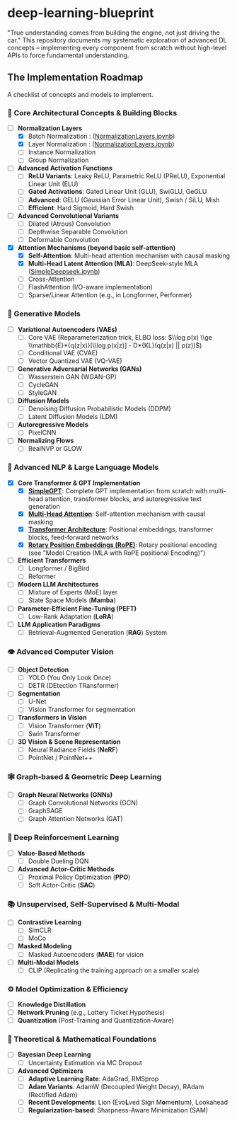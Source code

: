# deep-learning-blueprint

"True understanding comes from building the engine, not just driving the car." This repository documents my systematic exploration of advanced DL concepts – implementing every component from scratch without high-level APIs to force fundamental understanding.


## The Implementation Roadmap

A checklist of concepts and models to implement.

### 🧠 Core Architectural Concepts & Building Blocks

  - [ ] **Normalization Layers**
      - [x] Batch Normalization : ([NormalizationLayers.ipynb](NormalizationLayers.ipynb#BatchNorm))
      - [x] Layer Normalization : ([NormalizationLayers.ipynb](NormalizationLayers.ipynb#LayerNorm))
      - [ ] Instance Normalization
      - [ ] Group Normalization
  - [ ] **Advanced Activation Functions**
      - [ ] **ReLU Variants**: Leaky ReLU, Parametric ReLU (PReLU), Exponential Linear Unit (ELU)
      - [ ] **Gated Activations**: Gated Linear Unit (GLU), SwiGLU, GeGLU
      - [ ] **Advanced**: GELU (Gaussian Error Linear Unit), Swish / SiLU, Mish
      - [ ] **Efficient**: Hard Sigmoid, Hard Swish
  - [ ] **Advanced Convolutional Variants**
      - [ ] Dilated (Atrous) Convolution
      - [ ] Depthwise Separable Convolution
      - [ ] Deformable Convolution
  - [x] **Attention Mechanisms (beyond basic self-attention)**
      - [x] **Self-Attention**: Multi-head attention mechanism with causal masking
      - [x] **Multi-Head Latent Attention (MLA)**: DeepSeek-style MLA ([SimpleDeepseek.ipynb](SimpleDeepseek.ipynb))
      - [ ] Cross-Attention
      - [ ] FlashAttention (I/O-aware implementation)
      - [ ] Sparse/Linear Attention (e.g., in Longformer, Performer)

### 🎨 Generative Models

  - [ ] **Variational Autoencoders (VAEs)**
      - [ ] Core VAE (Reparameterization trick, ELBO loss: $\\log p(x) \\ge \\mathbb{E}*{q(z|x)}[\\log p(x|z)] - D*{KL}(q(z|x) || p(z))$)
      - [ ] Conditional VAE (CVAE)
      - [ ] Vector Quantized VAE (VQ-VAE)
  - [ ] **Generative Adversarial Networks (GANs)**
      - [ ] Wasserstein GAN (WGAN-GP)
      - [ ] CycleGAN
      - [ ] StyleGAN
  - [ ] **Diffusion Models**
      - [ ] Denoising Diffusion Probabilistic Models (DDPM)
      - [ ] Latent Diffusion Models (LDM)
  - [ ] **Autoregressive Models**
      - [ ] PixelCNN
  - [ ] **Normalizing Flows**
      - [ ] RealNVP or GLOW

### 💬 Advanced NLP & Large Language Models

  - [x] **Core Transformer & GPT Implementation**
      - [x] **[SimpleGPT](SimpleGPT.ipynb)**: Complete GPT implementation from scratch with multi-head attention, transformer blocks, and autoregressive text generation
      - [x] **[Multi-Head Attention](SimpleGPT.ipynb#multi-head-attention)**: Self-attention mechanism with causal masking
      - [x] **[Transformer Architecture](SimpleGPT.ipynb#transformer-blocks)**: Positional embeddings, transformer blocks, feed-forward networks
      - [x] **[Rotary Position Embeddings (RoPE)](SimpleDeepseek.ipynb)**: Rotary positional encoding (see "Model Creation (MLA with RoPE positional Encoding)")
  - [ ] **Efficient Transformers**
      - [ ] Longformer / BigBird
      - [ ] Reformer
  - [ ] **Modern LLM Architectures**
      - [ ] Mixture of Experts (MoE) layer
      - [ ] State Space Models (**Mamba**)
  - [ ] **Parameter-Efficient Fine-Tuning (PEFT)**
      - [ ] Low-Rank Adaptation (**LoRA**)
  - [ ] **LLM Application Paradigms**
      - [ ] Retrieval-Augmented Generation (**RAG**) System

### 👁️ Advanced Computer Vision

  - [ ] **Object Detection**
      - [ ] YOLO (You Only Look Once)
      - [ ] DETR (DEtection TRansformer)
  - [ ] **Segmentation**
      - [ ] U-Net
      - [ ] Vision Transformer for segmentation
  - [ ] **Transformers in Vision**
      - [ ] Vision Transformer (**ViT**)
      - [ ] Swin Transformer
  - [ ] **3D Vision & Scene Representation**
      - [ ] Neural Radiance Fields (**NeRF**)
      - [ ] PointNet / PointNet++

### 🕸️ Graph-based & Geometric Deep Learning

  - [ ] **Graph Neural Networks (GNNs)**
      - [ ] Graph Convolutional Networks (GCN)
      - [ ] GraphSAGE
      - [ ] Graph Attention Networks (GAT)

### 🤖 Deep Reinforcement Learning

  - [ ] **Value-Based Methods**
      - [ ] Double Dueling DQN
  - [ ] **Advanced Actor-Critic Methods**
      - [ ] Proximal Policy Optimization (**PPO**)
      - [ ] Soft Actor-Critic (**SAC**)

### 📚 Unsupervised, Self-Supervised & Multi-Modal

  - [ ] **Contrastive Learning**
      - [ ] SimCLR
      - [ ] MoCo
  - [ ] **Masked Modeling**
      - [ ] Masked Autoencoders (**MAE**) for vision
  - [ ] **Multi-Modal Models**
      - [ ] CLIP (Replicating the training approach on a smaller scale)

### ⚙️ Model Optimization & Efficiency

  - [ ] **Knowledge Distillation**
  - [ ] **Network Pruning** (e.g., Lottery Ticket Hypothesis)
  - [ ] **Quantization** (Post-Training and Quantization-Aware)

### 🔬 Theoretical & Mathematical Foundations

  - [ ] **Bayesian Deep Learning**
      - [ ] Uncertainty Estimation via MC Dropout
  - [ ] **Advanced Optimizers**
      - [ ] **Adaptive Learning Rate**: AdaGrad, RMSprop
      - [ ] **Adam Variants**: AdamW (Decoupled Weight Decay), RAdam (Rectified Adam)
      - [ ] **Recent Developments**: Lion (Evo**L**ved S**i**gn M**o**me**n**tum), Lookahead
      - [ ] **Regularization-based**: Sharpness-Aware Minimization (SAM)
